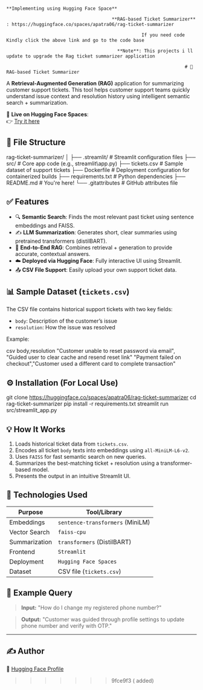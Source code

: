 
                                                               **Implementing using Hugging Face Space**
   
                                           **RAG-based Ticket Summarizer** : https://huggingface.co/spaces/apatra06/rag-ticket-summarizer

                                                      If you need code Kindly click the above link and go to the code base 

                                             **Note**: This projects i ll update to upgrade the Rag ticket summarizer application 

                                                                      # 🧠 RAG-based Ticket Summarizer

A **Retrieval-Augmented Generation (RAG)** application for summarizing customer support tickets. This tool helps customer support teams quickly understand issue context and resolution history using intelligent semantic search + summarization.

🔗 **Live on Hugging Face Spaces**:  
👉 [Try it here](https://huggingface.co/spaces/apatra06/rag-ticket-summarizer)



## 📁 File Structure

rag-ticket-summarizer/
│
├── .streamlit/                # Streamlit configuration files
├── src/                       # Core app code (e.g., streamlit\app.py)
├── tickets.csv                # Sample dataset of support tickets
├── Dockerfile                 # Deployment configuration for containerized builds
├── requirements.txt           # Python dependencies
├── README.md                  # You're here!
└── .gitattributes             # GitHub attributes file

## ✅ Features

- 🔍 **Semantic Search**: Finds the most relevant past ticket using sentence embeddings and FAISS.
- ✍️ **LLM Summarization**: Generates short, clear summaries using pretrained transformers (distilBART).
- 🧠 **End-to-End RAG**: Combines retrieval + generation to provide accurate, contextual answers.
- ☁️ **Deployed via Hugging Face**: Fully interactive UI using Streamlit.
- 📤 **CSV File Support**: Easily upload your own support ticket data.

## 📊 Sample Dataset (`tickets.csv`)

The CSV file contains historical support tickets with two key fields:

- `body`: Description of the customer’s issue
- `resolution`: How the issue was resolved

Example:

csv
body,resolution
"Customer unable to reset password via email",
"Guided user to clear cache and resend reset link"
"Payment failed on checkout","Customer used a different card to complete transaction"


## ⚙️ Installation (For Local Use)

git clone https://huggingface.co/spaces/apatra06/rag-ticket-summarizer
cd rag-ticket-summarizer
pip install -r requirements.txt
streamlit run src/streamlit_app.py


## 💡 How It Works

1. Loads historical ticket data from `tickets.csv`.
2. Encodes all ticket `body` texts into embeddings using `all-MiniLM-L6-v2`.
3. Uses `FAISS` for fast semantic search on new queries.
4. Summarizes the best-matching ticket + resolution using a transformer-based model.
5. Presents the output in an intuitive Streamlit UI.

## 🧠 Technologies Used

| Purpose       | Tool/Library                     |
| ------------- | -------------------------------- |
| Embeddings    | `sentence-transformers` (MiniLM) |
| Vector Search | `faiss-cpu`                      |
| Summarization | `transformers` (DistilBART)      |
| Frontend      | `Streamlit`                      |
| Deployment    | `Hugging Face Spaces`            |
| Dataset       | CSV file (`tickets.csv`)         |

## 🧪 Example Query

> **Input:** "How do I change my registered phone number?"

> **Output:**
> "Customer was guided through profile settings to update phone number and verify with OTP."

---

## ✍️ Author
🔗 [Hugging Face Profile](https://huggingface.co/apatra06)



>>>>>>> 9fce9f3 ( added)
